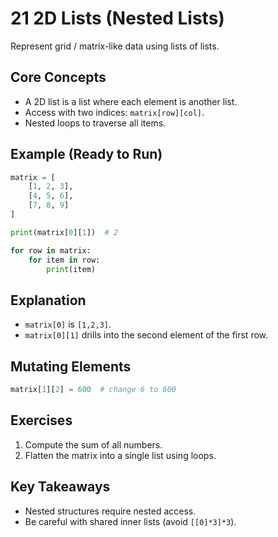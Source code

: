 # 21 2D Lists (Nested Lists)

Represent grid / matrix-like data using lists of lists.

## Core Concepts
- A 2D list is a list where each element is another list.
- Access with two indices: `matrix[row][col]`.
- Nested loops to traverse all items.

## Example (Ready to Run)
```python
matrix = [
    [1, 2, 3],
    [4, 5, 6],
    [7, 8, 9]
]

print(matrix[0][1])  # 2

for row in matrix:
    for item in row:
        print(item)
```

## Explanation
- `matrix[0]` is `[1,2,3]`.
- `matrix[0][1]` drills into the second element of the first row.

## Mutating Elements
```python
matrix[1][2] = 600  # change 6 to 600
```

## Exercises
1. Compute the sum of all numbers.
2. Flatten the matrix into a single list using loops.

## Key Takeaways
- Nested structures require nested access.
- Be careful with shared inner lists (avoid `[[0]*3]*3`).
